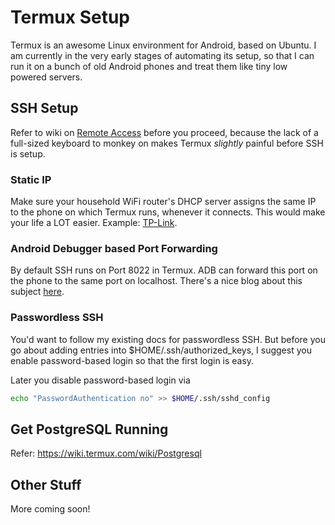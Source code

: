 # Termux Setup

Termux is an awesome Linux environment for Android, based on Ubuntu. I am
currently in the very early stages of automating its setup, so that I can run
it on a bunch of old Android phones and treat them like tiny low powered
servers.

## SSH Setup

Refer to wiki on [Remote Access](https://wiki.termux.com/wiki/Remote_Access)
before you proceed, because the lack of a full-sized keyboard to monkey on
makes Termux *slightly* painful before SSH is setup.

### Static IP

Make sure your household WiFi router's DHCP server assigns the same IP to the
phone on which Termux runs, whenever it connects. This would make your life a
LOT easier. Example: [TP-Link](https://www.tp-link.com/us/support/faq/488/).

### Android Debugger based Port Forwarding

By default SSH runs on Port 8022 in Termux. ADB can forward this port on the
phone to the same port on localhost. There's a nice blog about this subject
[here](https://glow.li/technology/2016/9/20/access-termux-via-usb/).

### Passwordless SSH

You'd want to follow my existing docs for passwordless SSH. But before you go
about adding entries into $HOME/.ssh/authorized_keys, I suggest you enable
password-based login so that the first login is easy.

Later you disable password-based login via

```bash
echo "PasswordAuthentication no" >> $HOME/.ssh/sshd_config
```

## Get PostgreSQL Running

Refer: https://wiki.termux.com/wiki/Postgresql

## Other Stuff

More coming soon!
